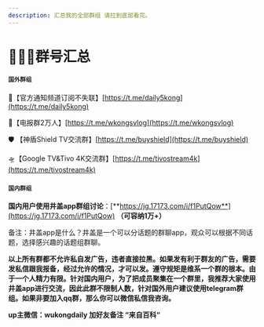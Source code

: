 ```yaml
---
description: 汇总我的全部群组 请拉到底部看完。
---
```


# 👩‍👩‍👧群号汇总

#### **`国外群组`**

🦊【官方通知频道订阅不失联】[https://t.me/daily5kong](https://t.me/daily5kong)

🦊【电报群2万人】[https://t.me/wkongsvlog](https://t.me/wkongsvlog)

🛡 【神盾Shield TV交流群】[https://t.me/buyshield](https://t.me/buyshield) 

🛸【Google TV&Tivo 4K交流群】[https://t.me/tivostream4k](https://t.me/tivostream4k)

#### `国内群组`

**国内用户使用井盖app群组讨论**：[**https://jg.17173.com/i/f1PutQow**](https://jg.17173.com/i/f1PutQow)   **（可容纳1万+）**

备注：井盖app是什么？井盖是一个可以分话题的群聊app，观众可以根据不同话题，选择感兴趣的话题组群聊。

**以上所有群都不允许私自发广告，违者直接拉黑。如果发有利于群友的广告，需要发私信跟我报备，经过允许的情况，才可以发。遵守规矩是维系一个群的根本。由于一个人精力有限。针对国内用户，为了把成员聚集在一个群里，我推荐大家使用井盖app进行交流，因此此群不限制人数，针对国外用户建议使用telegram群组。如果非要加入qq群，那么你可以微信私信我咨询。**

 **up主微信：wukongdaily  加好友备注 “来自百科“** 

